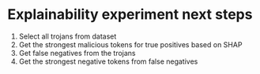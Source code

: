 # Explainability experiment next steps

1. Select all trojans from dataset
2. Get the strongest malicious tokens for true positives based on SHAP
3. Get false negatives from the trojans
4. Get the strongest negative tokens from false negatives
